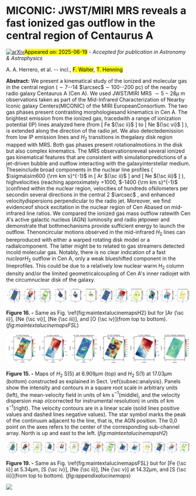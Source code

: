 <div class="macros" style="visibility:hidden;">
$\newcommand{\ensuremath}{}$
$\newcommand{\xspace}{}$
$\newcommand{\object}[1]{\texttt{#1}}$
$\newcommand{\farcs}{{.}''}$
$\newcommand{\farcm}{{.}'}$
$\newcommand{\arcsec}{''}$
$\newcommand{\arcmin}{'}$
$\newcommand{\ion}[2]{#1#2}$
$\newcommand{\textsc}[1]{\textrm{#1}}$
$\newcommand{\hl}[1]{\textrm{#1}}$
$\newcommand{\footnote}[1]{}$</div>



<div id="title">

# MICONIC: JWST/MIRI MRS reveals a fast ionized gas    outflow in the central region of    Centaurus A

</div>
<div id="comments">

[![arXiv](https://img.shields.io/badge/arXiv-2506.15286-b31b1b.svg)](https://arxiv.org/abs/2506.15286)<mark>Appeared on: 2025-06-19</mark> -  _Accepted for publication in Astronomy & Astrophysics_

</div>
<div id="authors">

A. A. Herrero, et al. -- incl., <mark>F. Walter</mark>, <mark>T. Henning</mark>

</div>
<div id="abstract">

**Abstract:** We present a kinematical study of the ionized and molecular gas in  the central region ( $\sim$ 7--14 $\arcsec$ $\sim$ 100--200 pc) of the  nearby radio galaxy Centaurus A  (Cen A). We used JWST/MIRI MRS $\sim 5-28 \mu$ m observations taken as part of the Mid-Infrared   Characterization of Nearby Iconic galaxy Centers(MICONIC) of the MIRI EuropeanConsortium. The two gas phases present contrasting morphologiesand kinematics in Cen A. The brightest emission from the ionized gas, tracedwith a range of ionization potential (IP) lines analyzed here (from [ Fe ${\sc ii}$ ] to [ Ne ${\sc vi}$ ] ), is extended along the direction of the radio jet.  We also detectedemission from low IP emission lines and $H_2$ transitions in thegalaxy disk region mapped with MRS. Both gas phases present rotationalmotions in the disk but also complex kinematics. The MRS observationsreveal  several ionized gas kinematical features that are consistent with simulationpredictions of a jet-driven bubble and outflow interacting with the galaxyinterstellar medium. Theseinclude broad components in the nuclear line profiles ( $\sigma\sim600 {\rm km s}^{-1}$ in [ Ar ${\sc ii}$ ] and [ Ne ${\sc iii}$ ] ),  highvelocities (reaching approximately +1000, $-1400 {\rm km s}^{-1}$ )confined within the nuclear region, velocities of hundreds ofkilometers per secondin several directions in the central 2 $\arcsec$ , and enhanced velocitydispersions perpendicular to the radio jet. Moreover, we find evidenceof shock excitation in the nuclear region of Cen Abased on mid-infrared line ratios. We compared the ionized gas mass outflow ratewith Cen A's active galactic nucleus (AGN) luminosity and radio jetpower and demonstrate that bothmechanisms provide sufficient energy to launch the outflow. Thenoncircular motions observed in the mid-infrared $H_2$ lines can bereproduced with either a  warped rotating disk model or a radialcomponent. The latter might be to related to gas streamers detected incold molecular gas. Notably, there is no clear indication of a fast $nuclearH_2$ outflow in Cen A, only a weak blueshifted component in the lineprofiles. This could be due to a relatively low nuclear warm $H_2$ column density and/or the limited geometricalcoupling of Cen A's inner radiojet with the circumnuclear disk of the galaxy.

</div>

<div id="div_fig1">

<img src="tmp_2506.15286/./figure6a.png" alt="Fig16.1" width="25%"/><img src="tmp_2506.15286/./figure6b.png" alt="Fig16.2" width="25%"/><img src="tmp_2506.15286/./figure6c.png" alt="Fig16.3" width="25%"/><img src="tmp_2506.15286/./figure6d.png" alt="Fig16.4" width="25%"/>

**Figure 16. -** Same as Fig. \ref{fig:maintextalucinemapsH2} but for
    [Ar {\sc ii}], [Ne {\sc vi}],
       [Ne {\sc iii}], and [O {\sc iv}](from top to
       bottom). (*fig:maintextalucinemapsFSL*)

</div>
<div id="div_fig2">

<img src="tmp_2506.15286/./figure5a.png" alt="Fig15.1" width="50%"/><img src="tmp_2506.15286/./figure5b.png" alt="Fig15.2" width="50%"/>

**Figure 15. -** Maps of  $H_2$ S(5) at $6.909 \mu$m (top) and
         $H_2$ S(1) at $17.03 \mu$m (bottom)  constructed as
       explained in Sect. \ref{subsec:analysis}.
       Panels show  the intensity and contours in a square root
       scale in arbitrary units (left),
       the mean-velocity field in units of km s$^{-1}$(middle),
       and the velocity dispersion map $\sigma$(corrected for instrumental
       resolution)
       in units of km s$^{-1}$(right). The velocity contours are in a linear
       scale (solid lines positive values and dashed lines negative
       values). The star symbol marks the peak of the continuum
       adjacent to the line, that is, the AGN position. The
       0,0 point on the axes refers to the center of the corresponding sub-channel
       array. North is up and east to the left. (*fig:maintextalucinemapsH2*)

</div>
<div id="div_fig3">

<img src="tmp_2506.15286/./figureA3_1.png" alt="Fig19.1" width="20%"/><img src="tmp_2506.15286/./figureA3_2.png" alt="Fig19.2" width="20%"/><img src="tmp_2506.15286/./figureA3_3.png" alt="Fig19.3" width="20%"/><img src="tmp_2506.15286/./figureA3_4.png" alt="Fig19.4" width="20%"/><img src="tmp_2506.15286/./figureA3_5.png" alt="Fig19.5" width="20%"/>

**Figure 19. -** Same as Fig. \ref{fig:maintextalucinemapsFSL} but for  [Fe {\sc
      ii}] at $5.34 \mu$m, [S {\sc iv}],  [Ne {\sc ii}], [Ne {\sc v}] at $14.32 \mu$m, and
[S {\sc iii}](from top to bottom). (*fig:appendixalucinemaps*)

</div><div id="qrcode"><img src=https://api.qrserver.com/v1/create-qr-code/?size=100x100&data="https://arxiv.org/abs/2506.15286"></div>